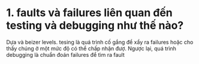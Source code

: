 # 1. faults và failures liên quan đến testing và debugging như thế nào?
Dựa và beizer levels. tesing là quá trình cố gắng để xẩy ra failures hoặc cho thấy chúng ở một mức độ có thể chấp nhận đượ. Ngược lại, quá trình debugging là chuẩn đoán failures để tìm ra fault 